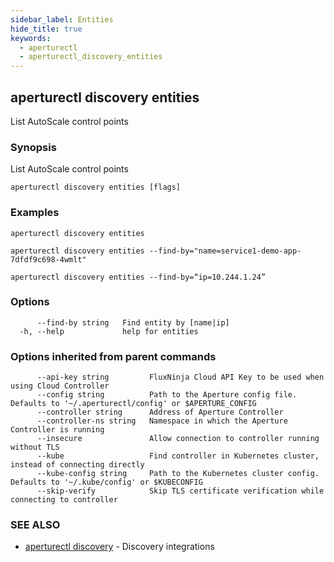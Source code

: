 ```yaml
---
sidebar_label: Entities
hide_title: true
keywords:
  - aperturectl
  - aperturectl_discovery_entities
---
```


<!-- markdownlint-disable -->

## aperturectl discovery entities

List AutoScale control points

### Synopsis

List AutoScale control points

```
aperturectl discovery entities [flags]
```

### Examples

```
aperturectl discovery entities

aperturectl discovery entities --find-by="name=service1-demo-app-7dfdf9c698-4wmlt"

aperturectl discovery entities --find-by=“ip=10.244.1.24”
```

### Options

```
      --find-by string   Find entity by [name|ip]
  -h, --help             help for entities
```

### Options inherited from parent commands

```
      --api-key string         FluxNinja Cloud API Key to be used when using Cloud Controller
      --config string          Path to the Aperture config file. Defaults to '~/.aperturectl/config' or $APERTURE_CONFIG
      --controller string      Address of Aperture Controller
      --controller-ns string   Namespace in which the Aperture Controller is running
      --insecure               Allow connection to controller running without TLS
      --kube                   Find controller in Kubernetes cluster, instead of connecting directly
      --kube-config string     Path to the Kubernetes cluster config. Defaults to '~/.kube/config' or $KUBECONFIG
      --skip-verify            Skip TLS certificate verification while connecting to controller
```

### SEE ALSO

- [aperturectl discovery](/reference/aperturectl/discovery/discovery.md) - Discovery integrations
